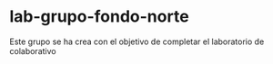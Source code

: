 # lab-grupo-fondo-norte
Este grupo se ha crea con el objetivo de completar el laboratorio de colaborativo
